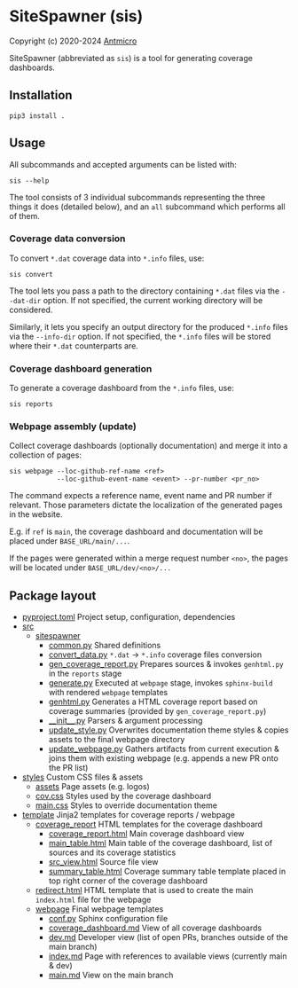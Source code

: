 # SiteSpawner (sis)

Copyright (c) 2020-2024 [Antmicro](https://www.antmicro.com)

SiteSpawner (abbreviated as `sis`) is a tool for generating coverage dashboards.

## Installation

```
pip3 install .
```

## Usage

All subcommands and accepted arguments can be listed with:

```
sis --help
```

The tool consists of 3 individual subcommands representing the three things it does (detailed below), and an `all` subcommand which performs all of them.

### Coverage data conversion

To convert `*.dat` coverage data into `*.info` files, use:

```
sis convert
```

The tool lets you pass a path to the directory containing `*.dat` files via the `--dat-dir` option.
If not specified, the current working directory will be considered.

Similarly, it lets you specify an output directory for the produced `*.info` files via the `--info-dir` option.
If not specified, the `*.info` files will be stored where their `*.dat` counterparts are.

### Coverage dashboard generation

To generate a coverage dashboard from the `*.info` files, use:

```
sis reports
```

### Webpage assembly (update)

Collect coverage dashboards (optionally documentation) and merge it into a collection of pages:

```
sis webpage --loc-github-ref-name <ref>
            --loc-github-event-name <event> --pr-number <pr_no>
```

The command expects a reference name, event name and PR number if relevant.
Those parameters dictate the localization of the generated pages in the website.

E.g. if `ref` is `main`, the coverage dashboard and documentation will be placed under `BASE_URL/main/...`.

If the pages were generated within a merge request number `<no>`, the pages will be located under `BASE_URL/dev/<no>/...`

## Package layout


* [pyproject.toml](pyproject.toml) Project setup, configuration, dependencies
* [src](src)
  * [sitespawner](src/sitespawner)
    * [common.py](src/sitespawner/common.py) Shared definitions
    * [convert_data.py](src/sitespawner/convert_data.py) `*.dat` -> `*.info` coverage files conversion
    * [gen_coverage_report.py](src/sitespawner/gen_coverage_report.py) Prepares sources & invokes `genhtml.py` in the `reports` stage
    * [generate.py](src/sitespawner/generate.py) Executed at `webpage` stage, invokes `sphinx-build` with rendered `webpage` templates
    * [genhtml.py](src/sitespawner/genhtml.py) Generates a HTML coverage report based on coverage summaries (provided by `gen_coverage_report.py`)
    * [\_\_init\_\_.py](src/sitespawner/__init__.py) Parsers & argument processing
    * [update_style.py](src/sitespawner/update_style.py) Overwrites documentation theme styles & copies assets to the final webpage directory
    * [update_webpage.py](src/sitespawner/update_webpage.py) Gathers artifacts from current execution & joins them with existing webpage (e.g. appends a new PR onto the PR list)
* [styles](styles) Custom CSS files & assets
  * [assets](styles/assets) Page assets (e.g. logos)
  * [cov.css](styles/cov.css) Styles used by the coverage dashboard
  * [main.css](styles/main.css) Styles to override documentation theme
* [template](template) Jinja2 templates for coverage reports / webpage
  * [coverage_report](template/coverage_report) HTML templates for the coverage dashboard
    * [coverage_report.html](template/coverage_report/coverage_report.html) Main coverage dashboard view
    * [main_table.html](template/coverage_report/main_table.html) Main table of the coverage dashboard, list of sources and its coverage statistics
    * [src_view.html](template/coverage_report/src_view.html) Source file view
    * [summary_table.html](template/coverage_report/summary_table.html) Coverage summary table template placed in top right corner of the coverage dashboard
  * [redirect.html](templates/redirect.html) HTML template that is used to create the main `index.html` file for the webpage
  * [webpage](templates/webpage) Final webpage templates
    * [conf.py](templates/webpage/conf.py) Sphinx configuration file
    * [coverage_dashboard.md](templates/webpage/coverage_dashboard.md) View of all coverage dashboards
    * [dev.md](templates/webpage/dev.md) Developer view (list of open PRs, branches outside of the main branch)
    * [index.md](templates/webpage/index.md) Page with references to available views (currently main & dev)
    * [main.md](templates/webpage/main.md) View on the main branch
